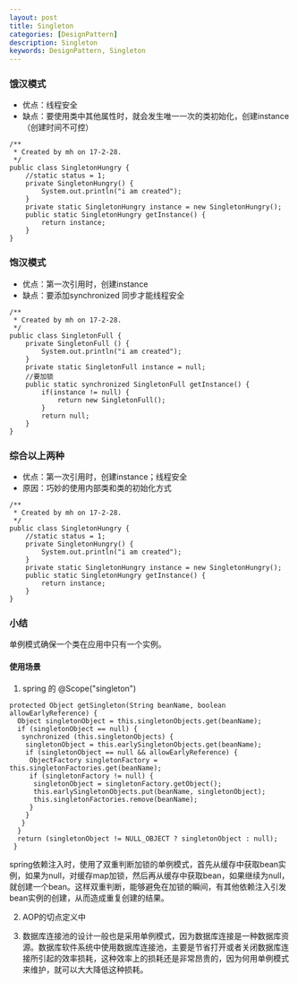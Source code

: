 ```yaml
---
layout: post
title: Singleton
categories: [DesignPattern]
description: Singleton
keywords: DesignPattern, Singleton
---
```


### 饿汉模式

- 优点：线程安全
- 缺点：要使用类中其他属性时，就会发生唯一一次的类初始化，创建instance（创建时间不可控）

```
/**
 * Created by mh on 17-2-28.
 */
public class SingletonHungry {
	//static status = 1;
	private SingletonHungry() {
		System.out.println("i am created");
	}
	private static SingletonHungry instance = new SingletonHungry();
	public static SingletonHungry getInstance() {
		return instance;
	}
}
```

### 饱汉模式

- 优点：第一次引用时，创建instance
- 缺点：要添加synchronized 同步才能线程安全

```
/**
 * Created by mh on 17-2-28.
 */
public class SingletonFull {
	private SingletonFull () {
		System.out.println("i am created");
	}
	private static SingletonFull instance = null;
	//要加锁
	public static synchronized SingletonFull getInstance() {
		if(instance != null) {
			return new SingletonFull();
		}
		return null;
	}
}

```


### 综合以上两种

- 优点：第一次引用时，创建instance；线程安全
- 原因：巧妙的使用内部类和类的初始化方式
```
/**
 * Created by mh on 17-2-28.
 */
public class SingletonHungry {
	//static status = 1;
	private SingletonHungry() {
		System.out.println("i am created");
	}
	private static SingletonHungry instance = new SingletonHungry();
	public static SingletonHungry getInstance() {
		return instance;
	}
}

```

### 小结

单例模式确保一个类在应用中只有一个实例。

#### 使用场景

1. spring 的 @Scope("singleton")
```
protected Object getSingleton(String beanName, boolean allowEarlyReference) {  
  Object singletonObject = this.singletonObjects.get(beanName);  
  if (singletonObject == null) {  
   synchronized (this.singletonObjects) {  
    singletonObject = this.earlySingletonObjects.get(beanName);  
    if (singletonObject == null && allowEarlyReference) {  
     ObjectFactory singletonFactory = this.singletonFactories.get(beanName);  
     if (singletonFactory != null) {  
      singletonObject = singletonFactory.getObject();  
      this.earlySingletonObjects.put(beanName, singletonObject);  
      this.singletonFactories.remove(beanName);  
     }  
    }  
   }  
  }  
  return (singletonObject != NULL_OBJECT ? singletonObject : null);  
 }  
```
spring依赖注入时，使用了双重判断加锁的单例模式，首先从缓存中获取bean实例，如果为null，对缓存map加锁，然后再从缓存中获取bean，如果继续为null，就创建一个bean。这样双重判断，能够避免在加锁的瞬间，有其他依赖注入引发bean实例的创建，从而造成重复创建的结果。

2. AOP的切点定义中

3. 数据库连接池的设计一般也是采用单例模式，因为数据库连接是一种数据库资源。数据库软件系统中使用数据库连接池，主要是节省打开或者关闭数据库连接所引起的效率损耗，这种效率上的损耗还是非常昂贵的，因为何用单例模式来维护，就可以大大降低这种损耗。



